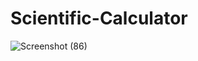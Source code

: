 # Scientific-Calculator
![Screenshot (86)](https://user-images.githubusercontent.com/122392746/211628180-d76423b7-e2ee-47ed-89df-d41533a46411.png)
